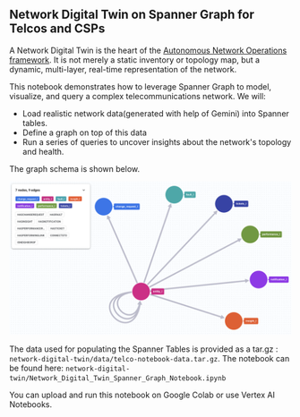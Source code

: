 ## Network Digital Twin on Spanner Graph for Telcos and CSPs
 
A Network Digital Twin is the heart of the [Autonomous Network Operations framework](https://cloud.google.com/blog/topics/telecommunications/the-autonomous-network-operations-framework-for-csps?e=48754805). It is not merely a static inventory or topology map, but a dynamic, multi-layer, real-time representation of the network.

This notebook demonstrates how to leverage Spanner Graph to model, visualize, and query a complex telecommunications network. We will:
* Load realistic network data(generated with help of Gemini) into Spanner tables.
* Define a graph on top of this data
* Run a series of queries to uncover insights about the network's topology and health.

The graph schema is shown below.

![Network Digital Twin - Spanner Graph Schema](./ndtwin-schema.png)

The data used for populating the Spanner Tables is provided as a tar.gz : `network-digital-twin/data/telco-notebook-data.tar.gz`. The notebook can be found here: `network-digital-twin/Network_Digital_Twin_Spanner_Graph_Notebook.ipynb`

You can upload and run this notebook on Google Colab or use Vertex AI Notebooks.




